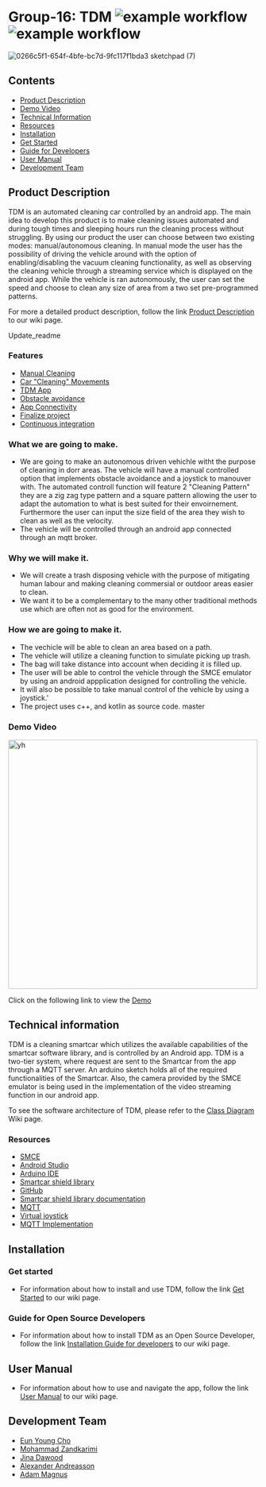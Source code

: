 # Group-16: TDM ![example workflow](https://github.com/DIT112-V21/group-16/actions/workflows/android_build.yml/badge.svg) ![example workflow](https://github.com/DIT112-V21/group-16/actions/workflows/arduino-build.yml/badge.svg)

![0266c5f1-654f-4bfe-bc7d-9fc117f1bda3 sketchpad (7)](https://user-images.githubusercontent.com/72136631/119741302-ba45da80-be85-11eb-8c90-73dac9fc8040.png)

## Contents
* [Product Description](https://github.com/DIT112-V21/group-16/blob/Update_readme/README.md#product-description)
* [Demo Video](https://github.com/DIT112-V21/group-16/blob/Update_readme/README.md#demo-video)
* [Technical Information](https://github.com/DIT112-V21/group-16/blob/Update_readme/README.md#technical-information)
* [Resources](https://github.com/DIT112-V21/group-16/blob/Update_readme/README.md#resources)
* [Installation](https://github.com/DIT112-V21/group-16/blob/Update_readme/README.md#installation)
* [Get Started](https://github.com/DIT112-V21/group-16/blob/Update_readme/README.md#get-started)
* [Guide for Developers](https://github.com/DIT112-V21/group-16/blob/Update_readme/README.md#guide-for-open-source-developers)
* [User Manual](https://github.com/DIT112-V21/group-16/blob/Update_readme/README.md#user-manual)
* [Development Team](https://github.com/DIT112-V21/group-16/blob/Update_readme/README.md#development-team)

## Product Description 
TDM is an automated cleaning car controlled by an android app. The main idea to develop this product is to make cleaning issues automated and during tough times and sleeping hours run the cleaning process without struggling. By using our product the user can choose between two existing modes: manual/autonomous cleaning. In manual mode the user has the possibility of driving the vehicle around with the option of enabling/disabling the vacuum cleaning functionality, as well as observing the cleaning vehicle through a streaming service which is displayed on the android app. While the vehicle is ran autonomously, the user can set the speed and choose to clean any size of area from a two set pre-programmed patterns.

For more a detailed product description, follow the link [Product Description](https://github.com/DIT112-V21/group-16/wiki/Product-Description) to our wiki page. 

 Update_readme
### Features 
* [Manual Cleaning](https://github.com/DIT112-V21/group-16/wiki/Manual-cleaning)
* [Car "Cleaning" Movements](https://github.com/DIT112-V21/group-16/wiki/Car-Cleaning-Movement)
* [TDM App](https://github.com/DIT112-V21/group-16/wiki/TDM-App)
* [Obstacle avoidance](https://github.com/DIT112-V21/group-16/wiki/Obstacle-avoidance-feature)
* [App Connectivity](https://github.com/DIT112-V21/group-16/wiki/TDM-Connectivity-app-feature)
* [Finalize project](https://github.com/DIT112-V21/group-16/wiki/Finalize-Project)
* [Continuous integration](https://github.com/DIT112-V21/group-16/wiki/Continuous-integration)

### What we are going to make.
- We are going to make an autonomous driven vehichle witht the purpose of cleaning in dorr areas. The vehicle will have a manual controlled option that implements obstacle avoidance and a joystick to manouver with. The automated controll function will feature 2 "Cleaning Pattern" they are a zig zag type pattern and a square pattern allowing the user to adapt the automation to what is best suited for their envoirnement. Furthermore the user can input the size field of the area they wish to clean as well as the velocity. 
- The vehicle will be controlled through an android app connected through an mqtt broker. 

### Why we will make it. 
- We will create a trash disposing vehicle with the purpose of mitigating human labour and making cleaning commersial or outdoor areas easier to clean.
- We want it to be a complementary to the many other traditional methods use which are often not as good for the environment.

### How we are going to make it. 
- The vechicle will be able to clean an area based on a path. 
- The vehicle will utilize a cleaning function to simulate picking up trash.
- The bag will take distance into account when deciding it is filled up. 
- The user will be able to control the vehicle through the SMCE emulator by using an android appplication designed for controlling the vehicle. 
- It will also be possible to take manual control of the vehicle by using a joystick.'
- The project uses c++, and kotlin as source code. 
 master

### Demo Video
<img width="502" alt="yh" src="https://user-images.githubusercontent.com/72136631/120119441-ff288480-c197-11eb-8410-c96368fb4771.png">

Click on the following link to view the [Demo](https://www.youtube.com/watch?v=Qwjv83w49fE)

## Technical information
TDM is a cleaning smartcar which utilizes the available capabilities of the smartcar software library, and is controlled by an Android app. 
TDM is a two-tier system, where request are sent to the Smartcar from the app through a MQTT server. An arduino sketch holds all of the required functionalities of the Smartcar. Also, the camera provided by the SMCE emulator is being used in the implementation of the video streaming function in our android app.

To see the software architecture of TDM, please refer to the [Class Diagram](https://github.com/DIT112-V21/group-16/wiki/Class-Diagram) Wiki page.

### Resources 
- [SMCE](https://github.com/ItJustWorksTM/smce-gd)
- [Android Studio](https://developer.android.com/studio)
- [Arduino IDE](https://www.arduino.cc/en/software)
- [Smartcar shield library](https://www.arduinolibraries.info/libraries/smartcar-shield)
- [GitHub](https://github.com/)
- [Smartcar shield library documentation](https://platisd.github.io/smartcar_shield/index.html)
- [MQTT](https://mosquitto.org/download/) 
- [Virtual joystick](https://github.com/controlwear/virtual-joystick-android)
- [MQTT Implementation](https://github.com/DIT112-V21/smartcar-mqtt-controller)

## Installation
###  Get started 
- For information about how to install and use TDM, follow the link [Get Started](https://github.com/DIT112-V21/group-16/wiki/Installation-Guide) to our wiki page.


### Guide for Open Source Developers
- For information about how to install TDM as an Open Source Developer, follow the link  [Installation  Guide for developers](https://github.com/DIT112-V21/group-16/wiki/Installation-Guide-for-Open-Source-Developers) to our wiki page. 

## User Manual
- For information about how to use and navigate the app, follow the link  [User Manual](https://github.com/DIT112-V21/group-16/wiki/User-Manual) to our wiki page. 

## Development Team 
- [Eun Young Cho](https://github.com/Young799)
- [Mohammad Zandkarimi](https://github.com/Mozand)
- [Jina Dawood](https://github.com/JinaDawood)
- [Alexander Andreasson](https://github.com/gusandalce)
- [Adam Magnus](https://github.com/gusmagadc)
